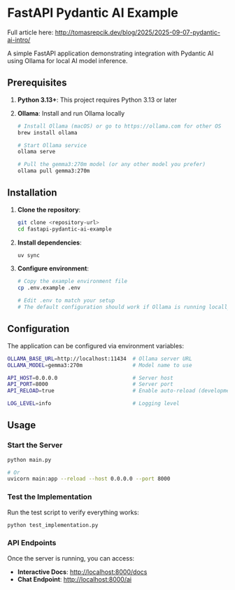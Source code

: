 # FastAPI Pydantic AI Example

Full article here: <http://tomasrepcik.dev/blog/2025/2025-09-07-pydantic-ai-intro/>

A simple FastAPI application demonstrating integration with Pydantic AI using Ollama for local AI model inference.

## Prerequisites

1. **Python 3.13+**: This project requires Python 3.13 or later
2. **Ollama**: Install and run Ollama locally

   ```bash
   # Install Ollama (macOS) or go to https://ollama.com for other OS
   brew install ollama
   
   # Start Ollama service
   ollama serve
   
   # Pull the gemma3:270m model (or any other model you prefer)
   ollama pull gemma3:270m
   ```

## Installation

1. **Clone the repository**:

   ```bash
   git clone <repository-url>
   cd fastapi-pydantic-ai-example
   ```

2. **Install dependencies**:

   ```bash
   uv sync
   ```

3. **Configure environment**:

   ```bash
   # Copy the example environment file
   cp .env.example .env
   
   # Edit .env to match your setup
   # The default configuration should work if Ollama is running locally
   ```

## Configuration

The application can be configured via environment variables:

```bash
OLLAMA_BASE_URL=http://localhost:11434  # Ollama server URL
OLLAMA_MODEL=gemma3:270m                # Model name to use

API_HOST=0.0.0.0                        # Server host
API_PORT=8000                           # Server port
API_RELOAD=true                         # Enable auto-reload (development)

LOG_LEVEL=info                          # Logging level
```

## Usage

### Start the Server

```bash
python main.py

# Or
uvicorn main:app --reload --host 0.0.0.0 --port 8000
```

### Test the Implementation

Run the test script to verify everything works:

```bash
python test_implementation.py
```

### API Endpoints

Once the server is running, you can access:

- **Interactive Docs**: <http://localhost:8000/docs>
- **Chat Endpoint**: <http://localhost:8000/ai>
